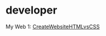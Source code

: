 # developer

My Web 1: <a href="http://truong-thanh-tu.github.io/developer/CreateWebsiteHTMLvsCSS" title="Create By [Hiếu iceTea]">CreateWebsiteHTMLvsCSS</a>
